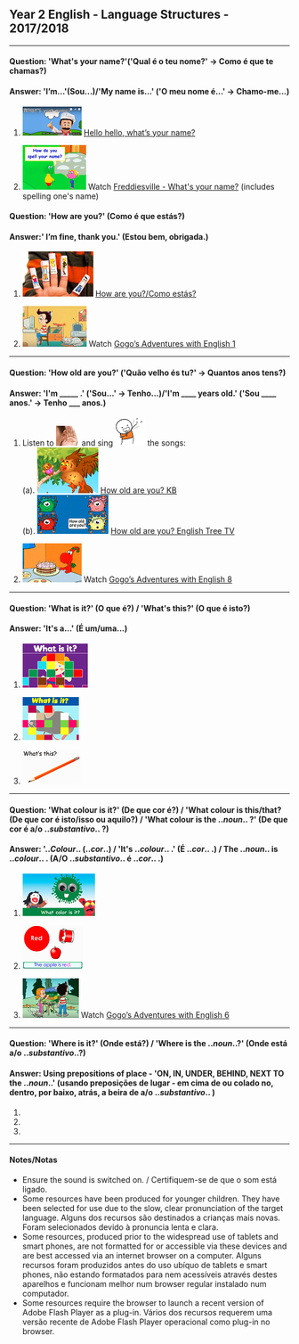 ## Year 2 English - Language Structures - 2017/2018

***

#### Question: 'What's your name?'('Qual é o teu nome?' -> Como é que te chamas?)
#### Answer: 'I’m…'(Sou...)/'My name is…' ('O meu nome é...' -> Chamo-me...)

1. [![wyn](/images/wyn1.png)](https://www.youtube.com/watch?v=Uv1JkBL5728) [Hello hello, what’s your name?](https://www.youtube.com/watch?v=Uv1JkBL5728)  

2. [![frna](/images/frna.PNG)](https://www.youtube.com/watch?v=EDmWNJ144oY) Watch [Freddiesville - What's your name?](https://www.youtube.com/watch?v=EDmWNJ144oY) (includes spelling one's name)

#### Question: 'How are you?' (Como é que estás?)
#### Answer:' I’m fine, thank you.' (Estou bem, obrigada.)

1. [![hays](/images/hays.PNG)](https://www.youtube.com/watch?v=LxhOv3KnfA8) [How are you?/Como estás?](https://www.youtube.com/watch?v=LxhOv3KnfA8)  

2. [![gae1](/images/gae1.PNG)](https://www.youtube.com/watch?v=9R5-W3bMX4E) Watch [Gogo’s Adventures with English 1](https://www.youtube.com/watch?v=9R5-W3bMX4E) 

***

#### Question: 'How old are you?' ('Quão velho és tu?' -> Quantos anos tens?)
#### Answer: 'I'm _____ .' ('Sou...' -> Tenho...)/'I'm ____ years old.' ('Sou ____ anos.' -> Tenho ___ anos.)

1. Listen to ![listen](/images/listen.png) and sing ![sing](/images/sing.png) the songs:  
(a). [![hoaykb](/images/hoaykb.png)](https://www.youtube.com/watch?v=P__4P20BlGo) [How old are you? KB](https://www.youtube.com/watch?v=P__4P20BlGo)  
(b). [![hoay](/images/hoay.PNG)](https://www.youtube.com/watch?v=x2cI4ZgsYU4) [How old are you? English Tree TV](https://www.youtube.com/watch?v=x2cI4ZgsYU4)

2. [![gae8](/images/gae8.PNG)](https://www.youtube.com/watch?v=sn4sp4YGz0E) Watch [Gogo’s Adventures with English 8](https://www.youtube.com/watch?v=sn4sp4YGz0E)

*** 

#### Question: 'What is it?' (O que é?) / 'What's this?' (O que é isto?)
#### Answer: 'It's a...' (É um/uma...)

1. [![fket](/images/fket.PNG)](https://www.youtube.com/watch?v=8-SWzpdcl6E)

2. [![fkea](/images/fkea.png)](https://www.youtube.com/watch?v=D_sdGxUxz_4)

3. [![dewt](/images/dewt.png)](https://youtu.be/TARreOtrWUg)

*** 

#### Question: 'What colour is it?' (De que cor é?) / 'What colour is this/that? (De que cor é isto/isso ou aquilo?) / 'What colour is the ..*noun*.. ?' (De que cor é a/o ..*substantivo*.. ?)
#### Answer: '..*Colour*.. (..*cor*..) / 'It's ..*colour*.. .' (É ..*cor*.. .) / The ..*noun*.. is ..*colour*.. . (A/O ..*substantivo*.. é ..*cor*.. .)

1. [![dewc](/images/dewc.png)](https://www.youtube.com/watch?v=YyFLBTTAbSE)

2. [![bbar](/images/bbar.png)](https://www.youtube.com/watch?v=1jv0Gx_q_OU)

3. [![gae6](/images/gae6.png)](https://www.youtube.com/watch?v=_2WAwT9cKAk) Watch [Gogo’s Adventures with English 6](https://www.youtube.com/watch?v=_2WAwT9cKAk)

***

#### Question: 'Where is it?' (Onde está?) / 'Where is the ..*noun*..?' (Onde está a/o ..*substantivo*..?) 
#### Answer: Using prepositions of place - 'ON, IN, UNDER, BEHIND, NEXT TO the ..*noun*..' (usando preposições de lugar - em cima de ou colado no, dentro, por baixo, atrás, a beira de a/o ..*substantivo*.. )

1.
2.
3.

***

#### Notes/Notas
* Ensure the sound is switched on. / Certifiquem-se de que o som está ligado.
* Some resources have been produced for younger children. They have been selected for use due to the slow, clear pronunciation of the target language. Alguns dos recursos são destinados a crianças mais novas. Foram selecionados devido à pronuncia lenta e clara.
* Some resources, produced prior to the widespread use of tablets and smart phones, are not formatted for or accessible via these devices and are best accessed via an internet browser on a computer. Alguns recursos foram produzidos antes do uso ubíquo de tablets e smart phones, não estando formatados para nem acessíveis através destes aparelhos e funcionam melhor num browser regular instalado num computador.
* Some resources require the browser to launch a recent version of Adobe Flash Player as a plug-in. Vários dos recursos requerem uma versão recente de Adobe Flash Player operacional como plug-in no browser.
